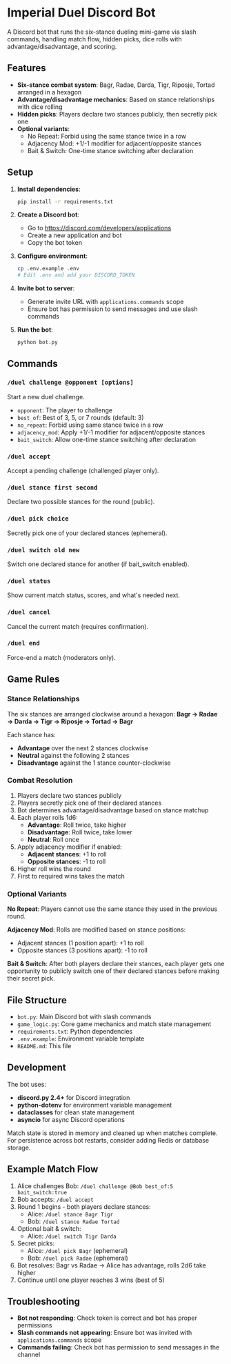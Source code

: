 # Imperial Duel Discord Bot

A Discord bot that runs the six-stance dueling mini-game via slash commands, handling match flow, hidden picks, dice rolls with advantage/disadvantage, and scoring.

## Features

- **Six-stance combat system**: Bagr, Radae, Darda, Tigr, Riposje, Tortad arranged in a hexagon
- **Advantage/disadvantage mechanics**: Based on stance relationships with dice rolling
- **Hidden picks**: Players declare two stances publicly, then secretly pick one
- **Optional variants**:
  - No Repeat: Forbid using the same stance twice in a row
  - Adjacency Mod: +1/-1 modifier for adjacent/opposite stances
  - Bait & Switch: One-time stance switching after declaration

## Setup

1. **Install dependencies**:
   ```bash
   pip install -r requirements.txt
   ```

2. **Create a Discord bot**:
   - Go to https://discord.com/developers/applications
   - Create a new application and bot
   - Copy the bot token

3. **Configure environment**:
   ```bash
   cp .env.example .env
   # Edit .env and add your DISCORD_TOKEN
   ```

4. **Invite bot to server**:
   - Generate invite URL with `applications.commands` scope
   - Ensure bot has permission to send messages and use slash commands

5. **Run the bot**:
   ```bash
   python bot.py
   ```

## Commands

### `/duel challenge @opponent [options]`
Start a new duel challenge.
- `opponent`: The player to challenge
- `best_of`: Best of 3, 5, or 7 rounds (default: 3)
- `no_repeat`: Forbid using same stance twice in a row
- `adjacency_mod`: Apply +1/-1 modifier for adjacent/opposite stances
- `bait_switch`: Allow one-time stance switching after declaration

### `/duel accept`
Accept a pending challenge (challenged player only).

### `/duel stance first second`
Declare two possible stances for the round (public).

### `/duel pick choice`
Secretly pick one of your declared stances (ephemeral).

### `/duel switch old new`
Switch one declared stance for another (if bait_switch enabled).

### `/duel status`
Show current match status, scores, and what's needed next.

### `/duel cancel`
Cancel the current match (requires confirmation).

### `/duel end`
Force-end a match (moderators only).

## Game Rules

### Stance Relationships
The six stances are arranged clockwise around a hexagon:
**Bagr → Radae → Darda → Tigr → Riposje → Tortad → Bagr**

Each stance has:
- **Advantage** over the next 2 stances clockwise
- **Neutral** against the following 2 stances
- **Disadvantage** against the 1 stance counter-clockwise

### Combat Resolution
1. Players declare two stances publicly
2. Players secretly pick one of their declared stances
3. Bot determines advantage/disadvantage based on stance matchup
4. Each player rolls 1d6:
   - **Advantage**: Roll twice, take higher
   - **Disadvantage**: Roll twice, take lower
   - **Neutral**: Roll once
5. Apply adjacency modifier if enabled:
   - **Adjacent stances**: +1 to roll
   - **Opposite stances**: -1 to roll
6. Higher roll wins the round
7. First to required wins takes the match

### Optional Variants

**No Repeat**: Players cannot use the same stance they used in the previous round.

**Adjacency Mod**: Rolls are modified based on stance positions:
- Adjacent stances (1 position apart): +1 to roll
- Opposite stances (3 positions apart): -1 to roll

**Bait & Switch**: After both players declare their stances, each player gets one opportunity to publicly switch one of their declared stances before making their secret pick.

## File Structure

- `bot.py`: Main Discord bot with slash commands
- `game_logic.py`: Core game mechanics and match state management
- `requirements.txt`: Python dependencies
- `.env.example`: Environment variable template
- `README.md`: This file

## Development

The bot uses:
- **discord.py 2.4+** for Discord integration
- **python-dotenv** for environment variable management
- **dataclasses** for clean state management
- **asyncio** for async Discord operations

Match state is stored in memory and cleaned up when matches complete. For persistence across bot restarts, consider adding Redis or database storage.

## Example Match Flow

1. Alice challenges Bob: `/duel challenge @Bob best_of:5 bait_switch:true`
2. Bob accepts: `/duel accept`
3. Round 1 begins - both players declare stances:
   - Alice: `/duel stance Bagr Tigr`
   - Bob: `/duel stance Radae Tortad`
4. Optional bait & switch:
   - Alice: `/duel switch Tigr Darda`
5. Secret picks:
   - Alice: `/duel pick Bagr` (ephemeral)
   - Bob: `/duel pick Radae` (ephemeral)
6. Bot resolves: Bagr vs Radae → Alice has advantage, rolls 2d6 take higher
7. Continue until one player reaches 3 wins (best of 5)

## Troubleshooting

- **Bot not responding**: Check token is correct and bot has proper permissions
- **Slash commands not appearing**: Ensure bot was invited with `applications.commands` scope
- **Commands failing**: Check bot has permission to send messages in the channel
